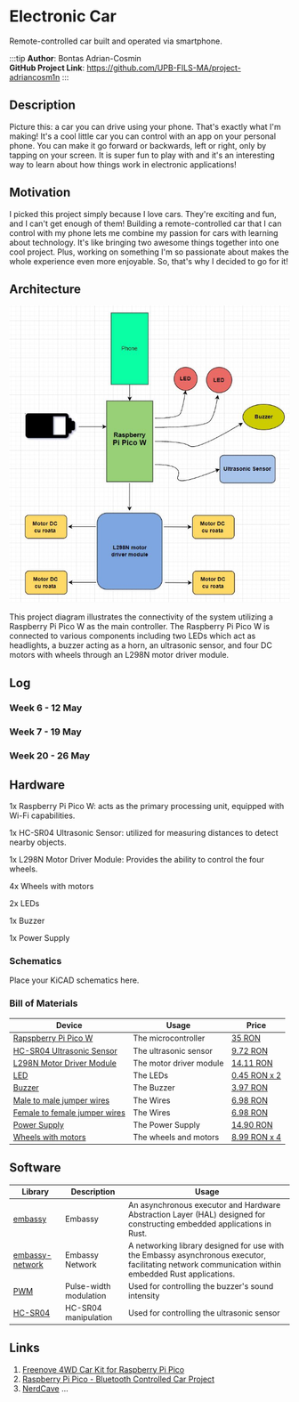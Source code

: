 # Electronic Car 

Remote-controlled car built and operated via smartphone.

:::tip
**Author**: Bontas Adrian-Cosmin \
**GitHub Project Link**: https://github.com/UPB-FILS-MA/project-adriancosm1n
:::



## Description

Picture this: a car you can drive using your phone. That's exactly what I'm making! It's a cool little car you can control with an app on your personal phone. You can make it go forward or backwards, left or right, only by tapping on your screen. It is super fun to play with and it's an interesting way to learn about how things work in electronic applications!

## Motivation

I picked this project simply because I love cars. They're exciting and fun, and I can't get enough of them! Building a remote-controlled car that I can control with my phone lets me combine my passion for cars with learning about technology. It's like bringing two awesome things together into one cool project. Plus, working on something I'm so passionate about makes the whole experience even more enjoyable. So, that's why I decided to go for it!

## Architecture 

![Architecture](Architecture.jpg)

This project diagram illustrates the connectivity of the system utilizing a Raspberry Pi Pico W as the main controller. The Raspberry Pi Pico W is connected to various components including two LEDs which act as headlights, a buzzer acting as a horn, an ultrasonic sensor, and four DC motors with wheels through an L298N motor driver module. 

## Log

### Week 6 - 12 May

### Week 7 - 19 May

### Week 20 - 26 May

## Hardware

1x Raspberry Pi Pico W: acts as the primary processing unit, equipped with Wi-Fi capabilities.

1x HC-SR04 Ultrasonic Sensor: utilized for measuring distances to detect nearby objects.

1x L298N Motor Driver Module: Provides the ability to control the four wheels.

4x Wheels with motors 

2x LEDs

1x Buzzer

1x Power Supply 

### Schematics

Place your KiCAD schematics here.


### Bill of Materials

| Device | Usage | Price |
|--------|--------|-------|
| [Rapspberry Pi Pico W](https://www.raspberrypi.com/documentation/microcontrollers/raspberry-pi-pico.html) | The microcontroller | [35 RON](https://www.optimusdigital.ro/en/raspberry-pi-boards/12394-raspberry-pi-pico-w.html) |
| [HC-SR04 Ultrasonic Sensor](https://cdn.sparkfun.com/datasheets/Sensors/Proximity/HCSR04.pdf) | The ultrasonic sensor | [9.72 RON](https://ardushop.ro/ro/electronica/47-modul-senzor-ultrasonic-detector-distanta.html?gad_source=1&gclid=Cj0KCQjwudexBhDKARIsAI-GWYUu-UY1IrO9avytw3Yu07_lr7Z0ibjTY1eSM-3cM0lNivtstNKAoE0aAiA-EALw_wcB) |
| [L298N Motor Driver Module](https://www.handsontec.com/dataspecs/L298N%20Motor%20Driver.pdf) | The motor driver module | [14.11 RON](https://www.emag.ro/driver-de-motor-l298-robofun-red-board-2-canale-00003257/pd/D3L6FYYBM/?cmpid=93116&utm_source=google&utm_medium=cpc&utm_campaign=(RO:eMAG!)_3P_NO_SALES_%3e_Jucarii_hobby&utm_content=111476631565&gad_source=1&gclid=Cj0KCQjwudexBhDKARIsAI-GWYUdVnmVS6SXbXK6EvgRCm6S-AAUBhii2pH_ITyzJ63sTfea7Bj7hT4aAk0qEALw_wcB) |
| [LED](https://www.farnell.com/datasheets/1498852.pdf) | The LEDs | [0.45 RON x 2](https://ardushop.ro/ro/electronica/299-led-5mm.html?search_query=Led&results=242#/10-culoare-rou) |
| [Buzzer](https://www.farnell.com/datasheets/2171929.pdf) | The Buzzer | [3.97 RON](https://ardushop.ro/ro/electronica/194-buzzer.html?search_query=passive+buzzer&results=18) |
| [Male to male jumper wires](https://www.optimusdigital.ro/ro/fire-fire-mufate/888-set-fire-tata-tata-40p-20-cm.html?search_query=fire+tata+tata&results=80) | The Wires | [6.98 RON](https://www.optimusdigital.ro/ro/fire-fire-mufate/888-set-fire-tata-tata-40p-20-cm.html?search_query=fire+tata+tata&results=80) |
| [Female to female jumper wires](https://www.optimusdigital.ro/ro/fire-fire-mufate/880-fire-colorate-mama-mama-10p-10-cm.html?search_query=fire+mama+mama&results=63) | The Wires | [6.98 RON](https://www.optimusdigital.ro/ro/fire-fire-mufate/880-fire-colorate-mama-mama-10p-10-cm.html?search_query=fire+mama+mama&results=63) |
| [Power Supply](https://www.farnell.com/datasheets/1842389.pdf) | The Power Supply | [14.90 RON](https://www.f64.ro/duracell-baterie-9v-1-buc/p?gad_source=1&gclid=Cj0KCQjwudexBhDKARIsAI-GWYXymIXBAeaveT-qoPVnhzXQIKkjNwq0sgL0yQ5AoXXIh_sc-7csLOQaAjr9EALw_wcB) |
| [Wheels with motors](https://www.bitmi.ro/set-motor-dc-3v-6v-cu-reductor-si-roata-11227.html?2pau=a7c80ffd2&2ptt=quicklink&2ptu=989f060e9&2pdlst=Cj0KCQjwudexBhDKARIsAI-GWYXmymOCVySPbqVyF6R0s9eNqnQNxxivZnSe-VKmTbVn7LHFsRvpjr4aAoEZEALw_wcB&gad_source=1&2pau=a7c80ffd2&2ptt=quicklink&2ptu=989f060e9&2prp=8BAwO04dPx17FdUGVKRQ-_VE7fv-poFhx7OPkUhESDVdX0kJlCOs-0BCWVmoXnyVSebtiBXcYbPKxn3JczKtNzCyIZ8rVY--HGmrp6jBgAClJeoL11Oa5NSpJ19VnW2hCIOg4_QfGCEfTxtz_mEaOKSF4ugOnatpglB5aVsIjcOjZ8X8Aw49sYjrABloOWJYO5F14dubQ-_uxD1MffLaotxIpZmbXGowqxl0Prn-7_4&2pdlst=) | The wheels and motors | [8.99 RON x 4](https://www.bitmi.ro/set-motor-dc-3v-6v-cu-reductor-si-roata-11227.html?2pau=a7c80ffd2&2ptt=quicklink&2ptu=989f060e9&2pdlst=Cj0KCQjwudexBhDKARIsAI-GWYXmymOCVySPbqVyF6R0s9eNqnQNxxivZnSe-VKmTbVn7LHFsRvpjr4aAoEZEALw_wcB&gad_source=1&2pau=a7c80ffd2&2ptt=quicklink&2ptu=989f060e9&2prp=8BAwO04dPx17FdUGVKRQ-_VE7fv-poFhx7OPkUhESDVdX0kJlCOs-0BCWVmoXnyVSebtiBXcYbPKxn3JczKtNzCyIZ8rVY--HGmrp6jBgAClJeoL11Oa5NSpJ19VnW2hCIOg4_QfGCEfTxtz_mEaOKSF4ugOnatpglB5aVsIjcOjZ8X8Aw49sYjrABloOWJYO5F14dubQ-_uxD1MffLaotxIpZmbXGowqxl0Prn-7_4&2pdlst=) |

## Software

| Library | Description | Usage |
|---------|-------------|-------|
| [embassy](https://github.com/embassy-rs/embassy) | Embassy | An asynchronous executor and Hardware Abstraction Layer (HAL) designed for constructing embedded applications in Rust. |
| [embassy-network](https://github.com/embassy-rs/embassy-network) | Embassy Network | A networking library designed for use with the Embassy asynchronous executor, facilitating network communication within embedded Rust applications. |
| [PWM](https://docs.embassy.dev/embassy-nrf/git/nrf52840/pwm/index.html)|Pulse-width modulation |Used for controlling the buzzer's sound intensity |
| [HC-SR04](https://github.com/Benehiko/pico-ultrasonic-rs.git) |HC-SR04 manipulation| Used for controlling the ultrasonic sensor|

## Links

1. [Freenove 4WD Car Kit for Raspberry Pi Pico](https://www.youtube.com/watch?v=JimfJCyrK44)
2. [Raspberry Pi Pico - Bluetooth Controlled Car Project](https://www.youtube.com/watch?v=U4unGGNjFBg)
3. [NerdCave](https://nerdcave.xyz/)
...
